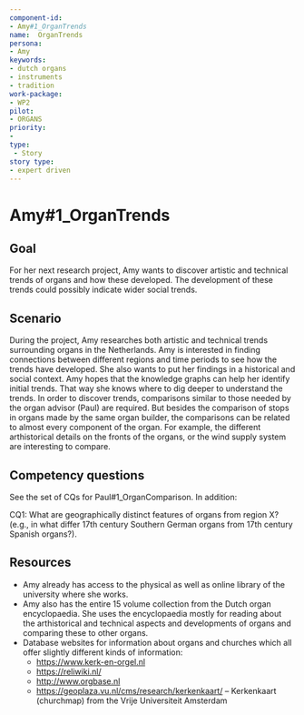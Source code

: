 ```yaml
---
component-id: 
- Amy#1_OrganTrends
name:  OrganTrends 
persona: 
- Amy
keywords: 
- dutch organs
- instruments
- tradition
work-package:
- WP2
pilot:
- ORGANS
priority:
-
type:
 - Story
story type: 
- expert driven
---
```

# Amy#1_OrganTrends

## Goal 

For her next research project, Amy wants to discover artistic and technical trends of organs and how these developed. The development of these trends could possibly indicate wider social trends.

## Scenario  

During the project, Amy researches both artistic and technical trends surrounding organs in the Netherlands. Amy is interested in finding connections between different regions and time periods to see how the trends have developed. She also wants to put her findings in a historical and social context. Amy hopes that the knowledge graphs can help her identify initial trends. That way she knows where to dig deeper to understand the trends. In order to discover trends, comparisons similar to those needed by the organ advisor (Paul) are required. But besides the comparison of stops in organs made by the same organ builder, the comparisons can be related to almost every component of the organ. For example, the different arthistorical details on the fronts of the organs, or the wind supply system are interesting to compare.

## Competency questions 

See the set of CQs for Paul#1_OrganComparison. In addition:

CQ1: What are geographically distinct features of organs from region X? (e.g., in what differ 17th century Southern German organs from 17th century Spanish organs?).

## Resources

- Amy already has access to the physical as well as online library of the university where she works.
- Amy also has the entire 15 volume collection from the Dutch organ encyclopaedia. She uses the encyclopaedia mostly for reading about the arthistorical and technical aspects and developments of organs and comparing these to other organs.
- Database websites for information about organs and churches which all offer slightly different kinds of information:
  - https://www.kerk-en-orgel.nl 
  - https://reliwiki.nl/ 
  - http://www.orgbase.nl 
  - https://geoplaza.vu.nl/cms/research/kerkenkaart/ – Kerkenkaart (churchmap) from the Vrije Universiteit Amsterdam
